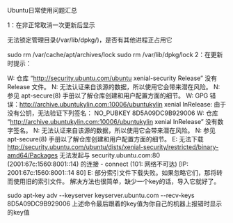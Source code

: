 Ubuntu日常使用问题汇总

1：在非正常取消一次更新后显示

无法锁定管理目录(/var/lib/dpkg/)，是否有其他进程正占用它

sudo rm /var/cache/apt/archives/lock
sudo rm /var/lib/dpkg/lock
2：在更新时提示：  

W: 仓库 “http://security.ubuntu.com/ubuntu xenial-security Release” 没有 Release 文件。
N: 无法认证来自该源的数据，所以使用它会带来潜在风险。
N: 参见 apt-secure(8) 手册以了解仓库创建和用户配置方面的细节。
W: GPG 错误：http://archive.ubuntukylin.com:10006/ubuntukylin xenial InRelease: 由于没有公钥，无法验证下列签名： NO_PUBKEY 8D5A09DC9B929006
W: 仓库 “http://archive.ubuntukylin.com:10006/ubuntukylin xenial InRelease” 没有数字签名。
N: 无法认证来自该源的数据，所以使用它会带来潜在风险。
N: 参见 apt-secure(8) 手册以了解仓库创建和用户配置方面的细节。
E: 无法下载 http://security.ubuntu.com/ubuntu/dists/xenial-security/restricted/binary-amd64/Packages 无法发起与 security.ubuntu.com:80 (2001:67c:1560:8001::14) 的连接 - connect (101: 网络不可达) [IP: 2001:67c:1560:8001::14 80]
E: 部分索引文件下载失败。如果忽略它们，那将转而使用旧的索引文件。
解决方法也很简单，缺少一个key的话，导入它就好了。

sudo apt-key adv --keyserver keyserver.ubuntu.com --recv-keys 8D5A09DC9B929006
上述命令最后跟着的key值为你自己的机器上报错时显示的key值
